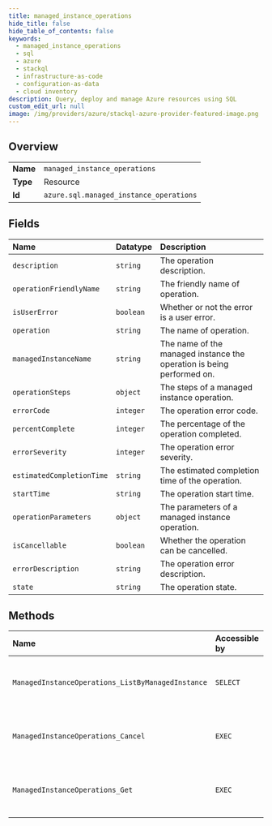 ```yaml
---
title: managed_instance_operations
hide_title: false
hide_table_of_contents: false
keywords:
  - managed_instance_operations
  - sql
  - azure    
  - stackql
  - infrastructure-as-code
  - configuration-as-data
  - cloud inventory
description: Query, deploy and manage Azure resources using SQL
custom_edit_url: null
image: /img/providers/azure/stackql-azure-provider-featured-image.png
---
```

  
    

## Overview
<table><tbody>
<tr><td><b>Name</b></td><td><code>managed_instance_operations</code></td></tr>
<tr><td><b>Type</b></td><td>Resource</td></tr>
<tr><td><b>Id</b></td><td><code>azure.sql.managed_instance_operations</code></td></tr>
</tbody></table>

## Fields
| Name | Datatype | Description |
|:-----|:---------|:------------|
| `description` | `string` | The operation description. |
| `operationFriendlyName` | `string` | The friendly name of operation. |
| `isUserError` | `boolean` | Whether or not the error is a user error. |
| `operation` | `string` | The name of operation. |
| `managedInstanceName` | `string` | The name of the managed instance the operation is being performed on. |
| `operationSteps` | `object` | The steps of a managed instance operation. |
| `errorCode` | `integer` | The operation error code. |
| `percentComplete` | `integer` | The percentage of the operation completed. |
| `errorSeverity` | `integer` | The operation error severity. |
| `estimatedCompletionTime` | `string` | The estimated completion time of the operation. |
| `startTime` | `string` | The operation start time. |
| `operationParameters` | `object` | The parameters of a managed instance operation. |
| `isCancellable` | `boolean` | Whether the operation can be cancelled. |
| `errorDescription` | `string` | The operation error description. |
| `state` | `string` | The operation state. |
## Methods
| Name | Accessible by | Required Params | Description |
|:-----|:--------------|:----------------|:------------|
| `ManagedInstanceOperations_ListByManagedInstance` | `SELECT` | `managedInstanceName, resourceGroupName, subscriptionId` | Gets a list of operations performed on the managed instance. |
| `ManagedInstanceOperations_Cancel` | `EXEC` | `managedInstanceName, operationId, resourceGroupName, subscriptionId` | Cancels the asynchronous operation on the managed instance. |
| `ManagedInstanceOperations_Get` | `EXEC` | `managedInstanceName, operationId, resourceGroupName, subscriptionId` | Gets a management operation on a managed instance. |
